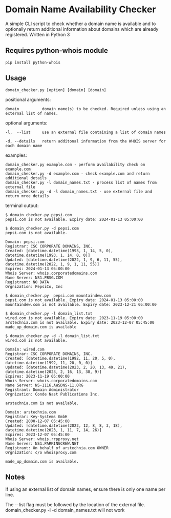 # Domain Name Availability Checker

A simple CLI script to check whether a domain name is available and to optionally return additional information about domains which are already registered.
Written in Python 3

## Requires python-whois module

    pip install python-whois


## Usage

    domain_checker.py [option] [domain] [domain]


positional arguments:

    domain          domain name(s) to be checked. Required unless using an external list of names.

optional arguments:

    -l,  --list     use an external file containing a list of domain names

    -d, --details   return additonal information from the WHOIS server for each domain name

examples:

    domain_checker.py example.com - perform availability check on example.com
    domain_checker.py -d example.com - check example.com and return additional details 
    domain_checker.py -l domain_names.txt - process list of names from external file
    domain_checker.py -d -l domain_names.txt - use external file and return mroe details

terminal output:

    $ domain_checker.py pepsi.com
    pepsi.com is not available. Expiry date: 2024-01-13 05:00:00

    $ domain_checker.py -d pepsi.com
    pepsi.com is not available.

    Domain: pepsi.com
    Registrar: CSC CORPORATE DOMAINS, INC.
    Created: [datetime.datetime(1993, 1, 14, 5, 0), datetime.datetime(1993, 1, 14, 0, 0)]
    Updated: [datetime.datetime(2022, 1, 9, 6, 11, 55), datetime.datetime(2022, 1, 9, 1, 11, 55)]
    Expires: 2024-01-13 05:00:00
    Whois Server: whois.corporatedomains.com
    Name Server: NS1.PBSG.COM
    Registrant: NO DATA
    Orgnization: PepsiCo, Inc   

    $ domain_checker.py  pepsi.com mountaindew.com
    pepsi.com is not available. Expiry date: 2024-01-13 05:00:00
    mountaindew.com is not available. Expiry date: 2023-12-21 05:00:00

    $ domain_checker.py -l domain_list.txt
    wired.com is not available. Expiry date: 2023-11-19 05:00:00
    arstechnia.com is not available. Expiry date: 2023-12-07 05:45:00
    made_up_domain.com is available

    $ domain_checker.py -d -l domain_list.txt
    wired.com is not available.

    Domain: wired.com
    Registrar: CSC CORPORATE DOMAINS, INC.
    Created: [datetime.datetime(1992, 11, 20, 5, 0), datetime.datetime(1992, 11, 20, 0, 0)]
    Updated: [datetime.datetime(2023, 2, 20, 13, 49, 21), datetime.datetime(2023, 2, 16, 13, 38, 9)]
    Expires: 2023-11-19 05:00:00
    Whois Server: whois.corporatedomains.com
    Name Server: NS-1116.AWSDNS-11.ORG
    Registrant: Domain Administrator
    Orgnization: Conde Nast Publications Inc.

    arstechnia.com is not available.

    Domain: arstechnia.com
    Registrar: Key-Systems GmbH
    Created: 2000-12-07 05:45:00
    Updated: [datetime.datetime(2022, 12, 8, 8, 3, 18), datetime.datetime(2023, 1, 11, 7, 14, 26)]
    Expires: 2023-12-07 05:45:00
    Whois Server: whois.rrpproxy.net
    Name Server: NS1.PARKINGCREW.NET
    Registrant: On behalf of arstechnia.com OWNER
    Orgnization: c/o whoisproxy.com

    made_up_domain.com is available.

## Notes

If using an external list of domain names, ensure there is only one name per line.

The --list flag must be followed by the location of the external file. 
domain_checker.py -l -d domain_names.txt will not work


